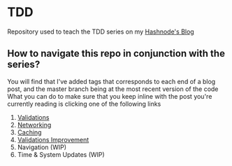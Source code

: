 # TDD

Repository used to teach the TDD series on my [Hashnode's Blog](https://ramy.hashnode.dev/series/tdd)

## How to navigate this repo in conjunction with the series?

You will find that I've added tags that corresponds to each end of a blog post, and the master branch being at the most recent version of the code
What you can do to make sure that you keep inline with the post you're currently reading is clicking one of the following links

1. [Validations](https://github.com/ARamy23/TDD/tree/Validations)
2. [Networking](https://github.com/ARamy23/TDD/tree/networking)
3. [Caching](https://github.com/ARamy23/TDD/tree/caching)
4. [Validations Improvement](https://github.com/ARamy23/TDD/tree/validations-improvement)
5. Navigation (WIP)
6. Time & System Updates (WIP)
